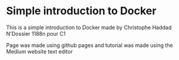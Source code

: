# Simple introduction to Docker
This is a simple introduction to Docker made by Christophe Haddad N'Dossier 1188n pour C1

Page was made using github pages and tutorial was made using the Medium website text editor 